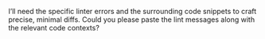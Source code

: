 I’ll need the specific linter errors and the surrounding code snippets to craft precise, minimal diffs. Could you please paste the lint messages along with the relevant code contexts?